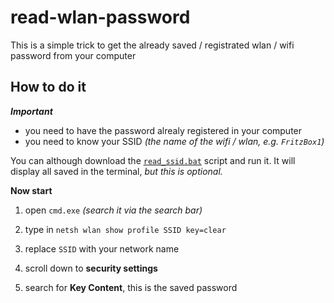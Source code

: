 # read-wlan-password

This is a simple trick to get the already saved / registrated wlan / wifi password from your computer

## How to do it

***Important***

- you need to have the password alrealy registered in your computer
- you need to know your SSID *(the name of the wifi / wlan, e.g. `FritzBox1`)*

You can although download the [`read_ssid.bat`](read_ssid.bat) script and run it. It will display all saved in the terminal, *but this is optional.*

**Now start**

1. open `cmd.exe` *(search it via the search bar)*

2. type in `netsh wlan show profile SSID key=clear`

3. replace `SSID` with your network name

4. scroll down to **security settings**

5. search for **Key Content**, this is the saved password
